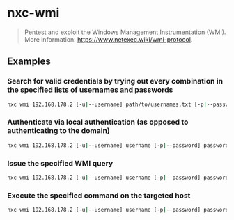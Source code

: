 # nxc-wmi

> Pentest and exploit the Windows Management Instrumentation (WMI). More information: <https://www.netexec.wiki/wmi-protocol>.

## Examples

### Search for valid credentials by trying out every combination in the specified lists of usernames and passwords

```bash
nxc wmi 192.168.178.2 [-u|--username] path/to/usernames.txt [-p|--password] path/to/passwords.txt
```

### Authenticate via local authentication (as opposed to authenticating to the domain)

```bash
nxc wmi 192.168.178.2 [-u|--username] username [-p|--password] password --local-auth
```

### Issue the specified WMI query

```bash
nxc wmi 192.168.178.2 [-u|--username] username [-p|--password] password --wmi wmi_query
```

### Execute the specified command on the targeted host

```bash
nxc wmi 192.168.178.2 [-u|--username] username [-p|--password] password -x command
```
